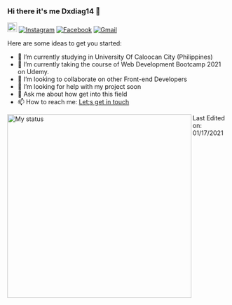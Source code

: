 ### Hi there it's me Dxdiag14 👋

[<img src="https://img.shields.io/github/followers/Dxdiag14?label=followers&style=social" height="22" title="Follow me" />](https://github.com/Dxdiag14) 
[![Instagram](https://img.shields.io/badge/-Instagram-c13584?style=flat&labelColor=c13584&logo=instagram&logoColor=white)](https://www.instagram.com/itshjmiranda/)
[![Facebook](https://img.shields.io/badge/-Twitter-4ba1f2?style=flat&labelColor=4ba1f2&logo=twitter&logoColor=white)](https://twitter.com/Dxxxdiag13)
[![Gmail](https://img.shields.io/badge/-Gmail-c14438?style=flat&logo=Gmail&logoColor=white)](mailto:hjmiranda02@gmail.com)

Here are some ideas to get you started:

- 🔭 I’m currently studying in University Of Caloocan City (Philippines)
- 🌱 I’m currently taking the course of Web Development Bootcamp 2021 on Udemy.
- 👯 I’m looking to collaborate on other Front-end Developers
- 🤔 I’m looking for help with my project soon
- 💬 Ask me about how get into this field
- 📫 How to reach me: <a href="https://www.facebook.com/HJ.mrnd.14/"> Let;s get in touch </a>

<img title="My status" align="left" heigth="320" width="420" src="https://github-readme-stats.vercel.app/api?username=Dxdiag14&hide=issues&count_private=true&icon_color=871486&title_color=000000&bg_color=ffffff&show_icons=true)"
/>

Last Edited on: 01/17/2021
